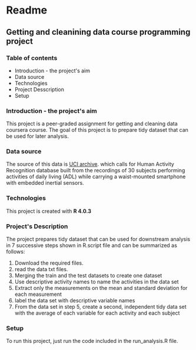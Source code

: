 # Readme 
## **Getting and cleanining data course programming project** 

### **Table of contents**
* Introduction - the project's aim
* Data source
* Technologies
* Project Desscription
* Setup

### **Introduction - the project's aim**
This project is a peer-graded assignment for getting and cleaning data coursera course.
The goal of this project is to prepare tidy dataset that can be used for later analysis.

### **Data source**
The source of this data is [UCI archive](http://archive.ics.uci.edu/ml/datasets/Human+Activity+Recognition+Using+Smartphones).
which calls for Human Activity Recognition database built from the recordings of 30 subjects performing activities of daily living (ADL) while carrying a waist-mounted smartphone with embedded inertial sensors.

### **Technologies**
This project is created with **R 4.0.3**

### **Project's Description**
The project prepares tidy dataset that can be used for downstream analysis in 7 successive steps shown in R.script file and can be summarized as follows: 

1. Download the required files.
2. read the data txt files.
3. Merging the train and the test datasets to create one dataset
4. Use descriptive activity names to name the activities in the data set
5. Extract only the measurements on the mean
and standard deviation for each measurement
6. label the data set with descriptive variable names
7. From the data set in step 5, create a second,
independent tidy data set with the average of each variable for each activity and each subject

### **Setup**
To run this project, just run the code included in the run_analysis.R file.

